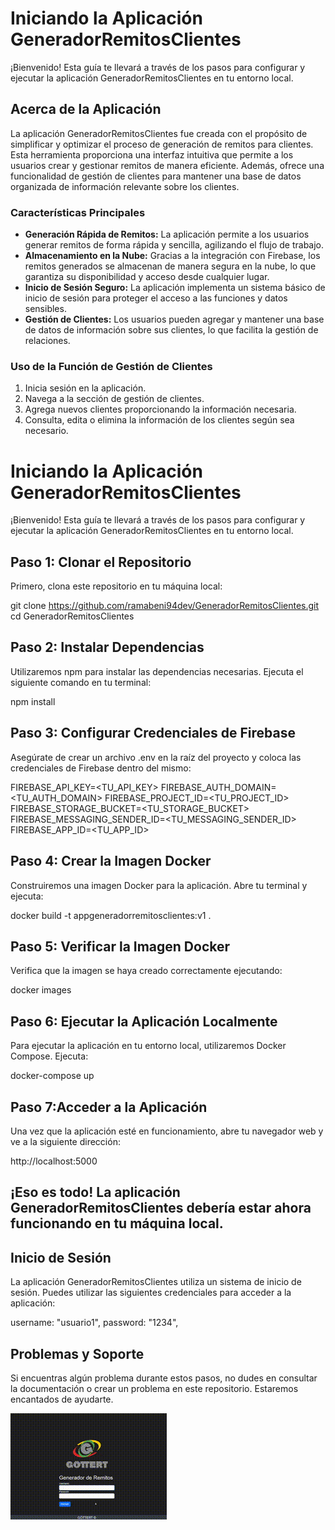 # Iniciando la Aplicación GeneradorRemitosClientes

¡Bienvenido! Esta guía te llevará a través de los pasos para configurar y ejecutar la aplicación GeneradorRemitosClientes en tu entorno local.

## Acerca de la Aplicación

La aplicación GeneradorRemitosClientes fue creada con el propósito de simplificar y optimizar el proceso de generación de remitos para clientes. Esta herramienta proporciona una interfaz intuitiva que permite a los usuarios crear y gestionar remitos de manera eficiente. Además, ofrece una funcionalidad de gestión de clientes para mantener una base de datos organizada de información relevante sobre los clientes.

### Características Principales

- **Generación Rápida de Remitos:** La aplicación permite a los usuarios generar remitos de forma rápida y sencilla, agilizando el flujo de trabajo.
- **Almacenamiento en la Nube:** Gracias a la integración con Firebase, los remitos generados se almacenan de manera segura en la nube, lo que garantiza su disponibilidad y acceso desde cualquier lugar.
- **Inicio de Sesión Seguro:** La aplicación implementa un sistema básico de inicio de sesión para proteger el acceso a las funciones y datos sensibles.
- **Gestión de Clientes:** Los usuarios pueden agregar y mantener una base de datos de información sobre sus clientes, lo que facilita la gestión de relaciones.

### Uso de la Función de Gestión de Clientes

1. Inicia sesión en la aplicación.
2. Navega a la sección de gestión de clientes.
3. Agrega nuevos clientes proporcionando la información necesaria.
4. Consulta, edita o elimina la información de los clientes según sea necesario.

# Iniciando la Aplicación GeneradorRemitosClientes

¡Bienvenido! Esta guía te llevará a través de los pasos para configurar y ejecutar la aplicación GeneradorRemitosClientes en tu entorno local.

## Paso 1: Clonar el Repositorio

Primero, clona este repositorio en tu máquina local:

git clone https://github.com/ramabeni94dev/GeneradorRemitosClientes.git
cd GeneradorRemitosClientes

## Paso 2: Instalar Dependencias

Utilizaremos npm para instalar las dependencias necesarias. Ejecuta el siguiente comando en tu terminal:

npm install

## Paso 3: Configurar Credenciales de Firebase

Asegúrate de crear un archivo .env en la raíz del proyecto y coloca las credenciales de Firebase dentro del mismo:

FIREBASE_API_KEY=<TU_API_KEY>
FIREBASE_AUTH_DOMAIN=<TU_AUTH_DOMAIN>
FIREBASE_PROJECT_ID=<TU_PROJECT_ID>
FIREBASE_STORAGE_BUCKET=<TU_STORAGE_BUCKET>
FIREBASE_MESSAGING_SENDER_ID=<TU_MESSAGING_SENDER_ID>
FIREBASE_APP_ID=<TU_APP_ID>

## Paso 4: Crear la Imagen Docker

Construiremos una imagen Docker para la aplicación. Abre tu terminal y ejecuta:

docker build -t appgeneradorremitosclientes:v1 .

## Paso 5: Verificar la Imagen Docker

Verifica que la imagen se haya creado correctamente ejecutando:

docker images

## Paso 6: Ejecutar la Aplicación Localmente

Para ejecutar la aplicación en tu entorno local, utilizaremos Docker Compose. Ejecuta:

docker-compose up

## Paso 7:Acceder a la Aplicación

Una vez que la aplicación esté en funcionamiento, abre tu navegador web y ve a la siguiente dirección:

http://localhost:5000

## ¡Eso es todo! La aplicación GeneradorRemitosClientes debería estar ahora funcionando en tu máquina local.

## Inicio de Sesión

La aplicación GeneradorRemitosClientes utiliza un sistema de inicio de sesión. Puedes utilizar las siguientes credenciales para acceder a la aplicación:

username: "usuario1",
password: "1234",

## Problemas y Soporte

Si encuentras algún problema durante estos pasos, no dudes en consultar la documentación o crear un problema en este repositorio. Estaremos encantados de ayudarte.

![Ejemplo de GIF](./bloggif_64e791c923dd3.gif)
